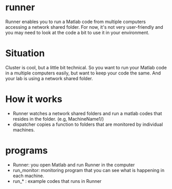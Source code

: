 # runner
Runner enables you to run a Matlab code from multiple computers accessing a network shared folder. For now, it's not very user-friendly and you may need to look at the code a bit to use it in your environment.

# Situation
Cluster is cool, but a little bit technical. So you want to run your Matlab code in a multiple computers easily, but want to keep your code the same. And your lab is using a network shared folder. 

# How it works
- Runner watches a network shared folders and run a matlab codes that resides in the folder. (e.g, MachineName1/)
- dispatcher copies a function to folders that are monitored by individual machines.

# programs
- Runner: you open Matlab and run Runner in the computer
- run_monitor: monitoring program that you can see what is happening in each machine.
- run_* : example codes that runs in Runner
